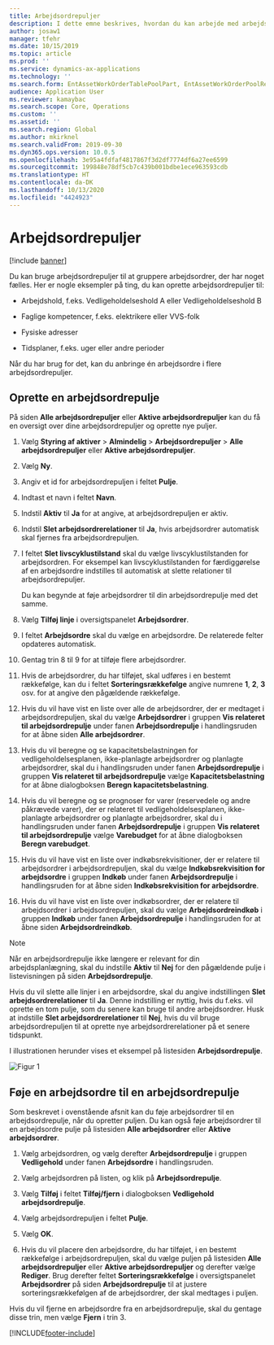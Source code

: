```yaml
---
title: Arbejdsordrepuljer
description: I dette emne beskrives, hvordan du kan arbejde med arbejdsordrepuljer i Styring af aktiver.
author: josaw1
manager: tfehr
ms.date: 10/15/2019
ms.topic: article
ms.prod: ''
ms.service: dynamics-ax-applications
ms.technology: ''
ms.search.form: EntAssetWorkOrderTablePoolPart, EntAssetWorkOrderPoolReferenceInfoPart, EntAssetWorkOrderPool, EntAssetWorkOrderPoolPreviewPart
audience: Application User
ms.reviewer: kamaybac
ms.search.scope: Core, Operations
ms.custom: ''
ms.assetid: ''
ms.search.region: Global
ms.author: mkirknel
ms.search.validFrom: 2019-09-30
ms.dyn365.ops.version: 10.0.5
ms.openlocfilehash: 3e95a4fdfaf4817867f3d2df7774df6a27ee6599
ms.sourcegitcommit: 199848e78df5cb7c439b001bdbe1ece963593cdb
ms.translationtype: HT
ms.contentlocale: da-DK
ms.lasthandoff: 10/13/2020
ms.locfileid: "4424923"
---
```

# <a name="work-order-pools"></a>Arbejdsordrepuljer

[!include [banner](../../includes/banner.md)]


Du kan bruge arbejdsordrepuljer til at gruppere arbejdsordrer, der har noget fælles. Her er nogle eksempler på ting, du kan oprette arbejdsordrepuljer til:

- Arbejdshold, f.eks. Vedligeholdelseshold A eller Vedligeholdelseshold B  

- Faglige kompetencer, f.eks. elektrikere eller VVS-folk  

- Fysiske adresser  

- Tidsplaner, f.eks. uger eller andre perioder  

Når du har brug for det, kan du anbringe én arbejdsordre i flere arbejdsordrepuljer.


## <a name="create-a-work-order-pool"></a>Oprette en arbejdsordrepulje

På siden **Alle arbejdsordrepuljer** eller **Aktive arbejdsordrepuljer** kan du få en oversigt over dine arbejdsordrepuljer og oprette nye puljer.

1. Vælg **Styring af aktiver** > **Almindelig** > **Arbejdsordrepuljer** > **Alle arbejdsordrepuljer** eller **Aktive arbejdsordrepuljer**.

2. Vælg **Ny**.

3. Angiv et id for arbejdsordrepuljen i feltet **Pulje**.

4. Indtast et navn i feltet **Navn**.

5. Indstil **Aktiv** til **Ja** for at angive, at arbejdsordrepuljen er aktiv.

6. Indstil **Slet arbejdsordrerelationer** til **Ja**, hvis arbejdsordrer automatisk skal fjernes fra arbejdsordrepuljen.

7. I feltet **Slet livscyklustilstand** skal du vælge livscyklustilstanden for arbejdsordren. For eksempel kan livscyklustilstanden for færdiggørelse af en arbejdsordre indstilles til automatisk at slette relationer til arbejdsordrepuljer.

    Du kan begynde at føje arbejdsordrer til din arbejdsordrepulje med det samme.

8. Vælg **Tilføj linje** i oversigtspanelet **Arbejdsordrer**.

9. I feltet **Arbejdsordre** skal du vælge en arbejdsordre. De relaterede felter opdateres automatisk.

10. Gentag trin 8 til 9 for at tilføje flere arbejdsordrer.

11. Hvis de arbejdsordrer, du har tilføjet, skal udføres i en bestemt rækkefølge, kan du i feltet **Sorteringsrækkefølge** angive numrene **1**, **2**, **3** osv. for at angive den pågældende rækkefølge.

12. Hvis du vil have vist en liste over alle de arbejdsordrer, der er medtaget i arbejdsordrepuljen, skal du vælge **Arbejdsordrer** i gruppen **Vis relateret til arbejdsordrepulje** under fanen **Arbejdsordrepulje** i handlingsruden for at åbne siden **Alle arbejdsordrer**.

13. Hvis du vil beregne og se kapacitetsbelastningen for vedligeholdelsesplanen, ikke-planlagte arbejdsordrer og planlagte arbejdsordrer, skal du i handlingsruden under fanen **Arbejdsordrepulje** i gruppen **Vis relateret til arbejdsordrepulje** vælge **Kapacitetsbelastning** for at åbne dialogboksen **Beregn kapacitetsbelastning**.

14. Hvis du vil beregne og se prognoser for varer (reservedele og andre påkrævede varer), der er relateret til vedligeholdelsesplanen, ikke-planlagte arbejdsordrer og planlagte arbejdsordrer, skal du i handlingsruden under fanen **Arbejdsordrepulje** i gruppen **Vis relateret til arbejdsordrepulje** vælge **Varebudget** for at åbne dialogboksen **Beregn varebudget**.

15. Hvis du vil have vist en liste over indkøbsrekvisitioner, der er relatere til arbejdsordrer i arbejdsordrepuljen, skal du vælge **Indkøbsrekvisition for arbejdsordre** i gruppen **Indkøb** under fanen **Arbejdsordrepulje** i handlingsruden for at åbne siden **Indkøbsrekvisition for arbejdsordre**.

16. Hvis du vil have vist en liste over indkøbsordrer, der er relatere til arbejdsordrer i arbejdsordrepuljen, skal du vælge **Arbejdsordreindkøb** i gruppen **Indkøb** under fanen **Arbejdsordrepulje** i handlingsruden for at åbne siden **Arbejdsordreindkøb**.

>[!NOTE]
>Når en arbejdsordrepulje ikke længere er relevant for din arbejdsplanlægning, skal du indstille **Aktiv** til **Nej** for den pågældende pulje i listevisningen på siden **Arbejdsordrepulje**.

Hvis du vil slette alle linjer i en arbejdsordre, skal du angive indstillingen **Slet arbejdsordrerelationer** til **Ja**. Denne indstilling er nyttig, hvis du f.eks. vil oprette en tom pulje, som du senere kan bruge til andre arbejdsordrer. Husk at indstille **Slet arbejdsordrerelationer** til **Nej**, hvis du vil bruge arbejdsordrepuljen til at oprette nye arbejdsordrerelationer på et senere tidspunkt.

I illustrationen herunder vises et eksempel på listesiden **Arbejdsordrepulje**.

![Figur 1](media/22-work-orders.png)


## <a name="add-a-work-order-to-a-work-order-pool"></a>Føje en arbejdsordre til en arbejdsordrepulje

Som beskrevet i ovenstående afsnit kan du føje arbejdsordrer til en arbejdsordrepulje, når du opretter puljen. Du kan også føje arbejdsordrer til en arbejdsordre pulje på listesiden **Alle arbejdsordrer** eller **Aktive arbejdsordrer**.

1. Vælg arbejdsordren, og vælg derefter **Arbejdsordrepulje** i gruppen **Vedligehold** under fanen **Arbejdsordre** i handlingsruden.

2. Vælg arbejdsordren på listen, og klik på **Arbejdsordrepulje**.

3. Vælg **Tilføj** i feltet **Tilføj/fjern** i dialogboksen **Vedligehold arbejdsordrepulje**.

4. Vælg arbejdsordrepuljen i feltet **Pulje**.

5. Vælg **OK**.

6. Hvis du vil placere den arbejdsordre, du har tilføjet, i en bestemt rækkefølge i arbejdsordrepuljen, skal du vælge puljen på listesiden **Alle arbejdsordrepuljer** eller **Aktive arbejdsordrepuljer** og derefter vælge **Rediger**. Brug derefter feltet **Sorteringsrækkefølge** i oversigtspanelet **Arbejdsordrer** på siden **Arbejdsordrepulje** til at justere sorteringsrækkefølgen af de arbejdsordrer, der skal medtages i puljen.

Hvis du vil fjerne en arbejdsordre fra en arbejdsordrepulje, skal du gentage disse trin, men vælge **Fjern** i trin 3.



[!INCLUDE[footer-include](../../../includes/footer-banner.md)]